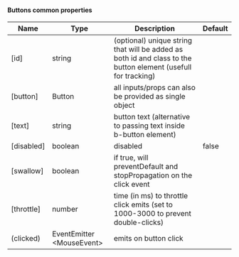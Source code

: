 #### Buttons common properties
Name | Type | Description | Default
--- | --- | --- | ---
[id] | string | (optional) unique string that will be added as both id and class to the button element (usefull for tracking)
[button] | Button | all inputs/props can also be provided as single object | &nbsp;
[text] | string | button text (alternative to passing text inside b-button element) | &nbsp;
[disabled] | boolean | disabled | false
[swallow] | boolean | if true, will preventDefault and stopPropagation on the click event
[throttle] | number | time (in ms) to throttle click emits (set to 1000-3000 to prevent double-clicks)
(clicked) | EventEmitter<wbr>&lt;MouseEvent&gt; | emits on button click | &nbsp;